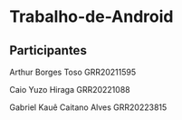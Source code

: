 # Trabalho-de-Android
## Participantes
Arthur Borges Toso GRR20211595

Caio Yuzo Hiraga GRR20221088

Gabriel Kauê Caitano Alves GRR20223815



